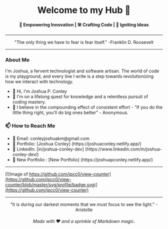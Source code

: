 <h1 align="center">Welcome to my Hub 👋</h1>
<!--
<p align="center">
  <img src="https://media.giphy.com/media/xULW8l2gXuRPmsQe8U/giphy.gif" width="480" height="270">
</p>
-->
<h4 align="center">🚀 Empowering Innovation | 🛠 Crafting Code | 🌟 Igniting Ideas</h4>

---
<!--<p align="center">[![Image of https://github.com/jpcc0/view-counter](https://github.com/jpcc0/view-counter/blob/master/svg/profile/badge.svg)](https://github.com/jpcc0/view-counter)</p>-->

<p align="center">"The only thing we have to fear is fear itself." -Franklin D. Roosevelt</p>

---

### About Me

I'm Joshua, a fervent technologist and software artisan. The world of code is my playground, and every line I write is a step towards revolutionizing how we interact with technology.

- 👋 Hi, I'm Joshua P. Conley
- 👀 I'm on a lifelong quest for knowledge and a relentless pursuit of coding mastery.
- 🌱 I believe in the compounding effect of consistent effort - "If you do the little thing right, you'll do big ones better" - Anonymous.

### 📫 How to Reach Me
<ul>
  <li> 📧 Email: conleyjoshuakm@gmail.com </li>
  <li> 🔗 Portfolio: [Joshua Conley] (https://joshuaconley.netlify.app/) </li>
  <li> 💼 LinkedIn: [in/joshua-conley-dev] (https://www.linkedin.com/in/joshua-conley-dev/)</li>
  <li> 📄 New Portfolio : [New Portfolio] (https://joshuapconley.netlify.app/) </li>
</ul>

---
[![Image of https://github.com/jpcc0/view-counter](https://github.com/jpcc0/view-counter/blob/master/svg/profile/badge.svg)](https://github.com/jpcc0/view-counter)

---
<p align="center">"It is during our darkest moments that we must focus to see the light." - Aristotle</p>
<h6 align="center">Made with ❤️ and a sprinkle of Markdown magic.</h6>
